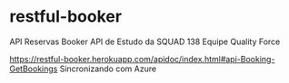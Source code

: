 # restful-booker

API Reservas Booker
API de Estudo da SQUAD 138
Equipe Quality Force

https://restful-booker.herokuapp.com/apidoc/index.html#api-Booking-GetBookings
Sincronizando com Azure